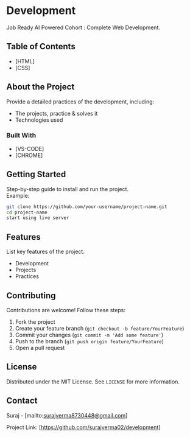 # Development

Job Ready AI Powered Cohort : Complete Web Development.

## Table of Contents

- [HTML]
- [CSS]

## About the Project

Provide a detailed practices of the development, including:  
- The projects, practice & solves it 
- Technologies used   

### Built With
- [VS-CODE]
- [CHROME]

## Getting Started
Step-by-step guide to install and run the project.  
Example:  
```bash
git clone https://github.com/your-username/project-name.git
cd project-name
start using live server
```

## Features

List key features of the project.  
- Development  
- Projects  
- Practices 

## Contributing

Contributions are welcome! Follow these steps:  
1. Fork the project  
2. Create your feature branch (`git checkout -b feature/YourFeature`)  
3. Commit your changes (`git commit -m 'Add some feature'`)  
4. Push to the branch (`git push origin feature/YourFeature`)  
5. Open a pull request  

## License

Distributed under the MIT License. See `LICENSE` for more information.

## Contact

Suraj - [mailto:surajverma8730448@gmail.com] 

Project Link: [https://github.com/surajverma02/development]
